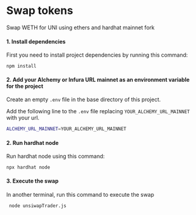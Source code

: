 # Swap tokens

Swap WETH for UNI using ethers and hardhat mainnet fork

#### 1. Install dependencies

First you need to install project dependencies by running this command:

```shell
npm install
```

#### 2. Add your Alchemy or Infura URL mainnet as an environment variable for the project

Create an empty `.env` file in the base directory of this project.

Add the following line to the `.env` file replacing `YOUR_ALCHEMY_URL_MAINNET` with your url.

```sh
ALCHEMY_URL_MAINNET=YOUR_ALCHEMY_URL_MAINNET
```

#### 2. Run hardhat node

Run hardhat node using this command:

```shell
npx hardhat node
```

#### 3. Execute the swap

In another terminal, run this command to execute the swap

```shell
 node unsiwapTrader.js
```

